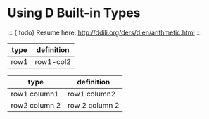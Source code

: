 Using D Built-in Types
======================

::: {.todo}
Resume here: <http://ddili.org/ders/d.en/arithmetic.html>
:::


|type|definition|
|----|----------|
|row1|row1-col2 |


    
|type|definition|
|----|----------|
|row1 column1|row1 column2|
|row2 column 2|row 2 column 2|
